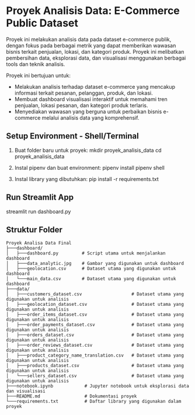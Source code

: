 # Proyek Analisis Data: E-Commerce Public Dataset

Proyek ini melakukan analisis data pada dataset e-commerce publik, dengan fokus pada berbagai metrik yang dapat memberikan wawasan bisnis terkait penjualan, lokasi, dan kategori produk. Proyek ini melibatkan pembersihan data, eksplorasi data, dan visualisasi menggunakan berbagai tools dan teknik analisis.

Proyek ini bertujuan untuk:
- Melakukan analisis terhadap dataset e-commerce yang mencakup informasi terkait pesanan, pelanggan, produk, dan lokasi.
- Membuat dashboard visualisasi interaktif untuk memahami tren penjualan, lokasi pesanan, dan kategori produk terlaris.
- Menyediakan wawasan yang berguna untuk perbaikan bisnis e-commerce melalui analisis data yang komprehensif.

## Setup Environment - Shell/Terminal
1. Buat folder baru untuk proyek:
mkdir proyek_analisis_data
cd proyek_analisis_data

2. Instal pipenv dan buat environment:
pipenv install
pipenv shell

3. Instal library yang dibutuhkan:
pip install -r requirements.txt

## Run Streamlit App
streamlit run dashboard.py

## Struktur Folder
```plaintext
Proyek Analisa Data Final
├───dashboard/
│   ├───dashboard.py         # Script utama untuk menjalankan dashboard
│   ├───data_analytic.jpg    # Gambar yang digunakan untuk dashboard
│   ├───geolocation.csv      # Dataset utama yang digunakan untuk dashboard
│   └───main_data.csv        # Dataset utama yang digunakan untuk dashboard
├───data/
│   ├───customers_dataset.csv                   # Dataset utama yang digunakan untuk analisis
│   ├───geolocation_dataset.csv                 # Dataset utama yang digunakan untuk analisis
│   ├───order_items_dataset.csv                 # Dataset utama yang digunakan untuk analisis
│   ├───order_payments_dataset.csv              # Dataset utama yang digunakan untuk analisis
│   ├───orders_dataset.csv                      # Dataset utama yang digunakan untuk analisis
│   ├───order_reviews_dataset.csv               # Dataset utama yang digunakan untuk analisis
│   ├───product_category_name_translation.csv   # Dataset utama yang digunakan untuk analisis
│   ├───products_dataset.csv                    # Dataset utama yang digunakan untuk analisis
│   └───sellers_dataset.csv                     # Dataset utama yang digunakan untuk analisis
├───notebook.ipynb            # Jupyter notebook untuk eksplorasi data dan visualisasi
├───README.md                 # Dokumentasi proyek
└───requirements.txt          # Daftar library yang digunakan dalam proyek


